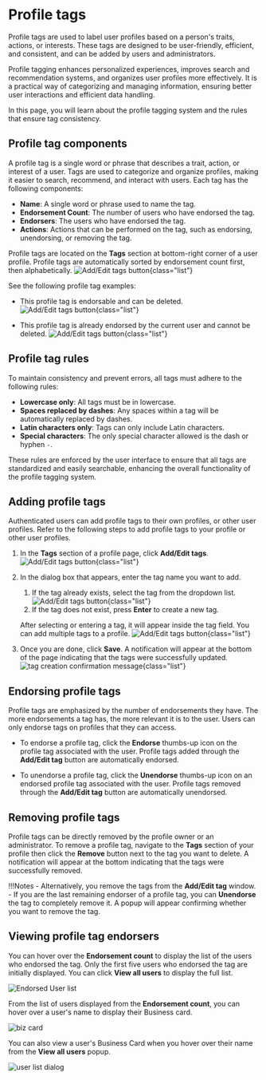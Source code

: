 <style>
    img.list {
        display: block;
    }
</style>

# Profile tags

Profile tags are used to label user profiles based on a person's traits, actions, or interests. These tags are designed to be user-friendly, efficient, and consistent, and can be added by users and administrators.  

Profile tagging enhances personalized experiences, improves search and recommendation systems, and organizes user profiles more effectively. It is a practical way of categorizing and managing information, ensuring better user interactions and efficient data handling.

In this page, you will learn about the profile tagging system and the rules that ensure tag consistency.

## Profile tag components

A profile tag is a single word or phrase that describes a trait, action, or interest of a user. Tags are used to categorize and organize profiles, making it easier to search, recommend, and interact with users. Each tag has the following components:

- **Name**: A single word or phrase used to name the tag.
- **Endorsement Count**: The number of users who have endorsed the tag.
- **Endorsers**: The users who have endorsed the tag.
- **Actions**: Actions that can be performed on the tag, such as endorsing, unendorsing, or removing the tag.

Profile tags are located on the **Tags** section at bottom-right corner of a user profile. Profile tags are automatically sorted by endorsement count first, then alphabetically.
    ![Add/Edit tags button](./img/xxx/tags-section.png){class="list"}

See the following profile tag examples:

- This profile tag is endorsable and can be deleted.
    ![Add/Edit tags button](./img/xxx/tags-anatonomy-endorsable.png){class="list"}

- This profile tag is already endorsed by the current user and cannot be deleted.
    ![Add/Edit tags button](./img/xxx/tags-anatonomy-no-delete.png){class="list"}

## Profile tag rules

To maintain consistency and prevent errors, all tags must adhere to the following rules:

- **Lowercase only**: All tags must be in lowercase.
- **Spaces replaced by dashes**: Any spaces within a tag will be automatically replaced by dashes.
- **Latin characters only**: Tags can only include Latin characters.
- **Special characters**: The only special character allowed is the dash or hyphen `-`.

These rules are enforced by the user interface to ensure that all tags are standardized and easily searchable, enhancing the overall functionality of the profile tagging system.

## Adding profile tags
Authenticated users can add profile tags to their own profiles, or other user profiles. Refer to the following steps to add profile tags to your profile or other user profiles.

1. In the **Tags** section of a profile page, click **Add/Edit tags**.
    ![Add/Edit tags button](./img/xxx/tag-self-add-button.png){class="list"}
2. In the dialog box that appears, enter the tag name you want to add. 

    1. If the tag already exists, select the tag from the dropdown list.
    ![Add/Edit tags button](./img/xxx/tag-self-lookup.png){class="list"}
    2. If the tag does not exist, press **Enter** to create a new tag.

    After selecting or entering a tag, it will appear inside the tag field. You can add multiple tags to a profile.
    ![Add/Edit tags button](./img/xxx/tag-self-created.png){class="list"}
    
3. Once you are done, click **Save**.  A notification will appear at the bottom of the page indicating that the tags were successfully updated. 
    ![tag creation confirmation message](./img/xxx/tag-other-user-confirmation-msg.png){class="list"}


## Endorsing profile tags

Profile tags are emphasized by the number of endorsements they have. The more endorsements a tag has, the more relevant it is to the user. Users can only endorse tags on profiles that they can access.

- To endorse a profile tag, click the **Endorse** thumbs-up icon on the profile tag associated with the user. Profile tags added through the **Add/Edit tag** button are automatically endorsed.

- To unendorse a profile tag, click the **Unendorse** thumbs-up icon on an endorsed profile tag associated with the user. Profile tags removed through the **Add/Edit tag** button are automatically unendorsed.



## Removing profile tags

Profile tags can be directly removed by the profile owner or an administrator. To remove a profile tag, navigate to the **Tags** section of your profile then click the **Remove** button next to the tag you want to delete. A notification will appear at the bottom indicating that the tags were successfully removed.

!!!Notes
    - Alternatively, you remove the tags from the **Add/Edit tag** window.
    - If you are the last remaining endorser of a profile tag, you can **Unendorse** the tag to completely remove it. A popup will appear confirming whether you want to remove the tag.

## Viewing profile tag endorsers

You can hover over the **Endorsement count** to display the list of the users who endorsed the tag. Only the first five users who endorsed the tag are initially displayed. You can click **View all users** to display the full list.

![Endorsed User list](./img/endorsedUserList.png)

From the list of users displayed from the **Endorsement count**, you can hover over a user's name to display their Business card.

![biz card](./img/bizCard.png)

You can also view a user's Business Card when you hover over their name from the **View all users** popup.

![user list dialog](./img/userListDialog.png)

